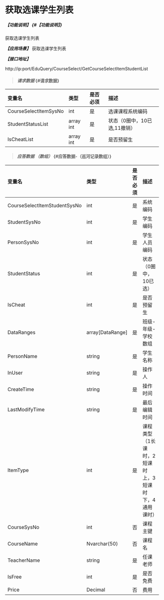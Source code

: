 # 获取选课学生列表
##### _【功能说明】_ {#【功能说明】}

获取选课学生列表


_**【应用场景】**_
获取选课学生列表


_**【接口地址】**_

http://ip:port/EduQuery/CourseSelect/GetCourseSelectItemStudentList


> #### _请求数据_ {#请求数据}

| 变量名 | 类型 | 是否必须 | 描述 |
| :--- | :--- | :--- | :--- |
| CourseSelectItemSysNo| int| 是 | 选课课程系统编码|
| StudentStatusList|array int| 是 | 状态（0圈中，10已选,11撤销）|
| IsCheatList|array  int| 是 |是否预留生|






> #### _应答数据 （数组）_ {#应答数据-（巡河记录数组）}

| 变量名 | 类型 | 是否必须 | 描述 |
| :--- | :--- | :--- | :--- |
| CourseSelectItemStudentSysNo| int| 是 | 系统编码|
| StudentSysNo| int| 是 |学生编码 |
| PersonSysNo| int| 是 | 学生人员编码|
| StudentStatus| int| 是 | 状态（0圈中，10已选）|
| IsCheat| int| 是 |是否预留生|
| DataRanges| array[DataRange]| 是 | 班级-年级-学校数组 |
| PersonName| string| 是 | 学生名称|
| InUser| string| 是 | 操作人|
| CreateTime| string| 是 |操作时间|
| LastModifyTime| string| 是 |最后编辑时间|
| ItemType| int| 是 | 课程类型（1长课时，2短课时上，3短课时下，4通用课时） |
| CourseSysNo| int| 否 |课程主键 |
| CourseName | Nvarchar\(50\) | 否  | 课程名|
| TeacherName| string| 是 | 任课老师|
| IsFree| int| 是 | 是否免费 |
| Price| Decimal| 否 | 费用|






